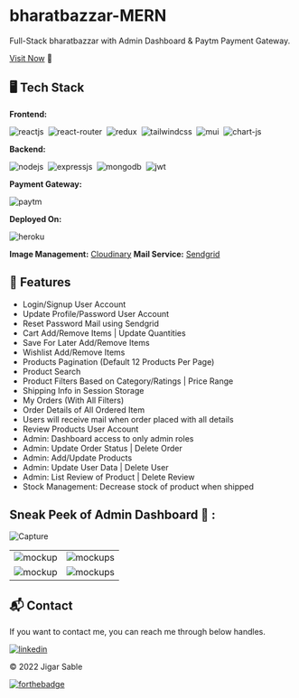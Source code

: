 # bharatbazzar-MERN
Full-Stack bharatbazzar with Admin Dashboard & Paytm Payment Gateway.

[Visit Now](https://bharatbazzarwebs.herokuapp.com/) 🚀

## 🖥️ Tech Stack
**Frontend:**

![reactjs](https://img.shields.io/badge/React-20232A?style=for-the-badge&logo=react&logoColor=61DAFB)&nbsp;
![react-router](https://img.shields.io/badge/React_Router-CA4245?style=for-the-badge&logo=react-router&logoColor=white)&nbsp;
![redux](https://img.shields.io/badge/Redux-593D88?style=for-the-badge&logo=redux&logoColor=white)&nbsp;
![tailwindcss](https://img.shields.io/badge/Tailwind_CSS-38B2AC?style=for-the-badge&logo=tailwind-css&logoColor=white)&nbsp;
![mui](https://img.shields.io/badge/Material--UI-0081CB?style=for-the-badge&logo=material-ui&logoColor=white)&nbsp;
![chart-js](https://img.shields.io/badge/Chart.js-FF6384?style=for-the-badge&logo=chartdotjs&logoColor=white)&nbsp;

**Backend:**

![nodejs](https://img.shields.io/badge/Node.js-43853D?style=for-the-badge&logo=node.js&logoColor=white)&nbsp;
![expressjs](https://img.shields.io/badge/Express.js-000000?style=for-the-badge&logo=express&logoColor=white)&nbsp;
![mongodb](https://img.shields.io/badge/MongoDB-4EA94B?style=for-the-badge&logo=mongodb&logoColor=white)&nbsp;
![jwt](	https://img.shields.io/badge/JWT-000000?style=for-the-badge&logo=JSON%20web%20tokens&logoColor=white)&nbsp;

**Payment Gateway:**

![paytm](https://img.shields.io/badge/Paytm-002970?style=for-the-badge&logo=paytm&logoColor=00BAF2)

**Deployed On:**

![heroku](https://img.shields.io/badge/Heroku-430098?style=for-the-badge&logo=heroku&logoColor=white)

**Image Management:** [Cloudinary](https://cloudinary.com/)
**Mail Service:** [Sendgrid](https://sendgrid.com/)

## 🚀 Features
- Login/Signup User Account
- Update Profile/Password User Account
- Reset Password Mail using Sendgrid
- Cart Add/Remove Items | Update Quantities
- Save For Later Add/Remove Items
- Wishlist Add/Remove Items
- Products Pagination (Default 12 Products Per Page)
- Product Search
- Product Filters Based on Category/Ratings | Price Range
- Shipping Info in Session Storage
- My Orders (With All Filters)
- Order Details of All Ordered Item
- Users will receive mail when order placed with all details
- Review Products User Account
- Admin: Dashboard access to only admin roles
- Admin: Update Order Status | Delete Order
- Admin: Add/Update Products
- Admin: Update User Data | Delete User
- Admin: List Review of Product | Delete Review
- Stock Management: Decrease stock of product when shipped

## Sneak Peek of Admin Dashboard 🙈 :
![Capture](https://user-images.githubusercontent.com/64949957/153995268-0cb769b9-e0ee-48ea-83c1-09b881df4101.PNG)

<table>
  <tr>
    <td><img src="https://user-images.githubusercontent.com/64949957/153995383-367cbcc0-cce5-4523-a999-b8d92e44d6ab.jpg" alt="mockup" /></td>
    <td><img src="https://user-images.githubusercontent.com/64949957/153995406-45e36cbc-8d42-4416-b23a-08ad592e4ebc.jpg" alt="mockups" /></td>
  </tr>
  <tr>
    <td><img src="https://user-images.githubusercontent.com/64949957/153996560-bd631f30-46f0-4248-83b3-d8ce44a8f9e4.PNG" alt="mockup" /></td>
    <td><img src="https://user-images.githubusercontent.com/64949957/153996577-57b1a82d-064a-49dc-9055-e2bceb854ab2.PNG" alt="mockups" /></td>
  </tr>
</table>

<h2>📬 Contact</h2>

If you want to contact me, you can reach me through below handles.

[![linkedin](https://img.shields.io/badge/LinkedIn-0077B5?style=for-the-badge&logo=linkedin&logoColor=white)](https://www.linkedin.com/in/jigar-sable)

© 2022 Jigar Sable


[![forthebadge](https://forthebadge.com/images/badges/built-with-love.svg)](https://forthebadge.com)
